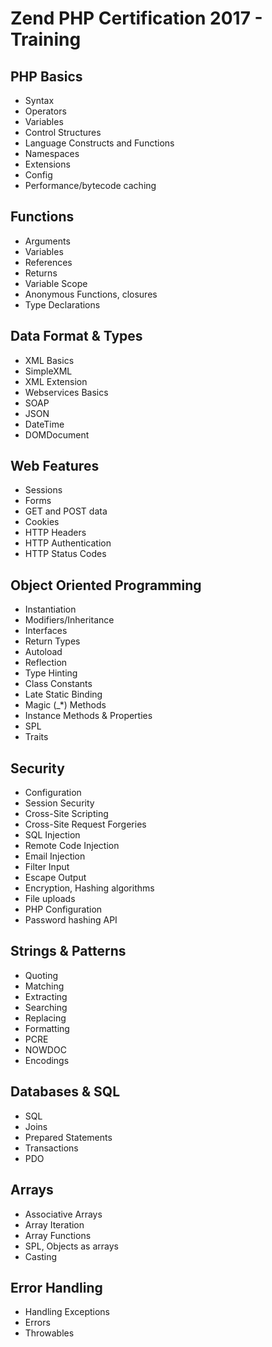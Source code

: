# Zend PHP Certification 2017 - Training
## PHP Basics
* Syntax
* Operators
* Variables
* Control Structures
* Language Constructs and Functions
* Namespaces 
* Extensions
* Config
* Performance/bytecode caching

## Functions
* Arguments
* Variables
* References
* Returns
* Variable Scope
* Anonymous Functions, closures
* Type Declarations

## Data Format & Types
* XML Basics
* SimpleXML
* XML Extension
* Webservices Basics
* SOAP
* JSON 
* DateTime 
* DOMDocument

## Web Features
* Sessions
* Forms
* GET and POST data
* Cookies
* HTTP Headers
* HTTP Authentication
* HTTP Status Codes 

## Object Oriented Programming
* Instantiation
* Modifiers/Inheritance
* Interfaces
* Return Types
* Autoload
* Reflection
* Type Hinting
* Class Constants
* Late Static Binding
* Magic (_*) Methods
* Instance Methods & Properties
* SPL
* Traits 

## Security
* Configuration
* Session Security
* Cross-Site Scripting
* Cross-Site Request Forgeries
* SQL Injection
* Remote Code Injection
* Email Injection
* Filter Input
* Escape Output
* Encryption, Hashing algorithms
* File uploads
* PHP Configuration
* Password hashing API 

## Strings & Patterns
* Quoting
* Matching
* Extracting
* Searching
* Replacing
* Formatting
* PCRE
* NOWDOC
* Encodings

## Databases & SQL
* SQL
* Joins
* Prepared Statements
* Transactions
* PDO

## Arrays
* Associative Arrays
* Array Iteration
* Array Functions
* SPL, Objects as arrays 
* Casting

## Error Handling
* Handling Exceptions
* Errors
* Throwables
